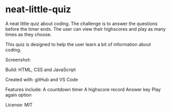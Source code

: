 # neat-little-quiz

A neat little quiz about coding.
The challenge is to answer the questions before the timer ends.
The user can view their highscores and play as many times as they choose.

This quiz is designed to help the user learn a bit of information about coding.

Screenshot:


Build:
HTML, CSS and JavaScript

Created with:
gitHub and VS Code

Features include:
A countdown timer
A highscore record
Answer key
Play again option

License:
MIT